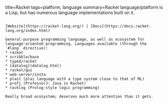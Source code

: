 title=Racket
tags=platform, language
summary=Racket language/platform is a Lisp, but has numerous language implementations built on it.
~~~~~~

[Website](https://racket-lang.org/) | [Docs](https://docs.racket-lang.org/index.html)

General-purpose programming language, as well as ecosystem for language-oriented programming. Languages available (through the `#lang` directive):
* racket
* scribble/base
* typed/racket
* [datalog](datalog.html)
* racket/gui
* web-server/insta
* plait (plai language with a type system close to that of ML)
* profj (ProfessorJ: Java in Racket)
* racklog (Prolog-style logic programming)

Really broad ecosystem; deserves much more attention than it gets.
